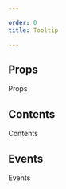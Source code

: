 ```yaml
---

order: 0
title: Tooltip

---
```

 
## Props
 
Props
 
## Contents
 
Contents
 
## Events
 
Events
 
